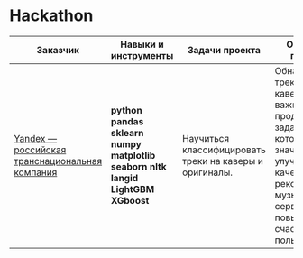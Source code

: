 # Hackathon
| Заказчик | Навыки и инструменты | Задачи проекта | Описание проекта | Команда |
|-----------------|-----------|--------------------|-------------------|-----------------------|
|[Yandex — российская транснациональная компания](https://github.com/IT-DS-Alex/Hackathon/tree/main/Yandex) | **python** **pandas** **sklearn** **numpy** **matplotlib** **seaborn** **nltk** **langid** **LightGBM** **XGboost**   |Научиться классифицировать треки на каверы и оригиналы. |Обнаружение треков каверов - важная продуктовая задача, которая может значительно улучшить качество рекомендаций музыкального сервиса и повысить счастье пользователей. |*[ВикторияКузьмина]*(https://github.com/Viktoriaky) [МиронРодионов](https://github.com/MironRodionoff)  [АлексейИсаков](https://github.com/IT-DS-Alex) Project manager - [ЯнаПетрова](https://t.me/yana_kalobanova) |
